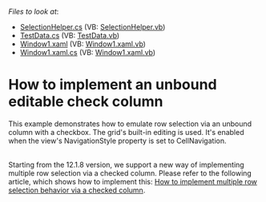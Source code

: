 <!-- default file list -->
*Files to look at*:

* [SelectionHelper.cs](./CS/UnboundCheckColumn/SelectionHelper.cs) (VB: [SelectionHelper.vb](./VB/UnboundCheckColumn/SelectionHelper.vb))
* [TestData.cs](./CS/UnboundCheckColumn/TestData.cs) (VB: [TestData.vb](./VB/UnboundCheckColumn/TestData.vb))
* [Window1.xaml](./CS/UnboundCheckColumn/Window1.xaml) (VB: [Window1.xaml.vb](./VB/UnboundCheckColumn/Window1.xaml.vb))
* [Window1.xaml.cs](./CS/UnboundCheckColumn/Window1.xaml.cs) (VB: [Window1.xaml.vb](./VB/UnboundCheckColumn/Window1.xaml.vb))
<!-- default file list end -->
# How to implement an unbound editable check column


<p>This example demonstrates how to emulate row selection via an unbound column with a checkbox. The grid's built-in editing is used. It's enabled when the view's NavigationStyle property is set to CellNavigation.<br><br></p>
<p>Starting from the 12.1.8 version, we support a new way of implementing multiple row selection via a checked column. Please refer to the following article, which shows how to implement this: <a href="https://www.devexpress.com/Support/Center/p/KA18610">How to implement multiple row selection behavior via a checked column</a>.</p>

<br/>


